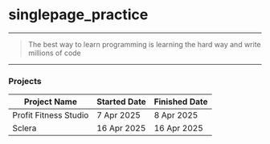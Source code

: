 # singlepage_practice

---

> The best way to learn programming is learning the hard way and write millions of code

---

### Projects

| Project Name          | Started Date | Finished Date |
| --------------------- | ------------ | ------------- |
| Profit Fitness Studio | 7 Apr 2025   | 8 Apr 2025    |
| Sclera                | 16 Apr 2025  | 16 Apr 2025   |
